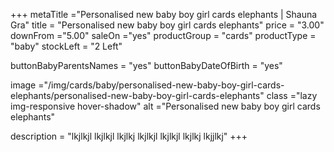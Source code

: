 +++
metaTitle ="Personalised new baby boy girl cards elephants | Shauna Gra"
title = "Personalised new baby boy girl cards elephants"
price = "3.00"
downFrom ="5.00"
saleOn ="yes"
productGroup = "cards"
productType = "baby"
stockLeft = "2 Left" 
 
 
buttonBabyParentsNames = "yes" 
buttonBabyDateOfBirth = "yes" 
 
image ="/img/cards/baby/personalised-new-baby-boy-girl-cards-elephants/personalised-new-baby-boy-girl-cards-elephants"
class ="lazy img-responsive hover-shadow"
alt ="Personalised new baby boy girl cards elephants"
 
description = "lkjlkjl lkjlkjl lkjlkj lkjlkjl lkjlkjl lkjlkj lkjjlkj"
+++
